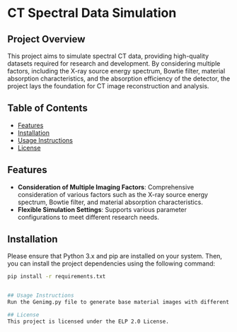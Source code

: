 # CT Spectral Data Simulation

## Project Overview

This project aims to simulate spectral CT data, providing high-quality datasets required for research and development. By considering multiple factors, including the X-ray source energy spectrum, Bowtie filter, material absorption characteristics, and the absorption efficiency of the detector, the project lays the foundation for CT image reconstruction and analysis.

## Table of Contents

- [Features](#features)
- [Installation](#installation)
- [Usage Instructions](#usage-instructions)
- [License](#license)

## Features

- **Consideration of Multiple Imaging Factors**: Comprehensive consideration of various factors such as the X-ray source energy spectrum, Bowtie filter, and material absorption characteristics.
- **Flexible Simulation Settings**: Supports various parameter configurations to meet different research needs.

## Installation

Please ensure that Python 3.x and pip are installed on your system. Then, you can install the project dependencies using the following command:

```bash
pip install -r requirements.txt


## Usage Instructions
Run the Genimg.py file to generate base material images with different concentrations of iodine, bone, and water. After projecting the base material images (with customizable projection parameters), run the GenHLEnergy_Sino.py file to generate dual-energy sino images. Reconstruction will yield the dual-energy CT images.

## License
This project is licensed under the ELP 2.0 License.

